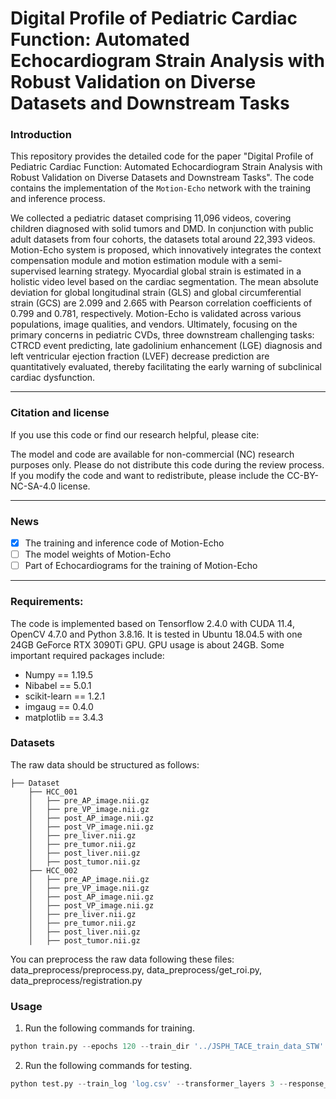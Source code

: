 # Digital Profile of Pediatric Cardiac Function: Automated Echocardiogram Strain Analysis with Robust Validation on Diverse Datasets and Downstream Tasks
### Introduction
This repository provides the detailed code for the paper "Digital Profile of Pediatric Cardiac Function: Automated Echocardiogram Strain Analysis with Robust Validation on Diverse Datasets and Downstream Tasks". The code contains the implementation of the `Motion-Echo` network with the training and inference process.

We collected a pediatric dataset comprising 11,096 videos, covering children diagnosed with solid tumors and DMD. In conjunction with public adult datasets from four cohorts, the datasets total around 22,393 videos. Motion-Echo system is proposed, which   innovatively integrates the context compensation module and motion estimation module with a semi-supervised learning strategy. Myocardial global strain is estimated in a holistic video level based on the cardiac segmentation. The mean absolute deviation for global longitudinal strain (GLS) and global circumferential strain (GCS) are 2.099 and 2.665 with Pearson correlation coefficients of 0.799 and 0.781, respectively. Motion-Echo is validated across various populations, image qualities, and vendors. Ultimately, focusing on the primary concerns in pediatric CVDs, three downstream challenging tasks: CTRCD event predicting, late gadolinium enhancement (LGE) diagnosis and left ventricular ejection fraction (LVEF) decrease prediction are quantitatively evaluated, thereby facilitating the early warning of subclinical cardiac dysfunction. 


-----

### Citation and license
If you use this code or find our research helpful, please cite:

The model and code are available for non-commercial (NC) research purposes only. Please do not distribute this code during the review process. If you modify the code and want to redistribute, please include the CC-BY-NC-SA-4.0 license.

-----

### News
- [x] The training and inference code of Motion-Echo
- [ ] The model weights of Motion-Echo
- [ ] Part of Echocardiograms for the training of Motion-Echo
 
-----

### Requirements:
The code is implemented based on Tensorflow 2.4.0 with CUDA 11.4, OpenCV 4.7.0 and Python 3.8.16. It is tested in Ubuntu 18.04.5 with one 24GB GeForce RTX 3090Ti GPU. GPU usage is about 24GB.
Some important required packages include:

* Numpy == 1.19.5
* Nibabel == 5.0.1
* scikit-learn == 1.2.1
* imgaug == 0.4.0
* matplotlib == 3.4.3

### Datasets

The raw data should be structured as follows:

```
├── Dataset
    ├── HCC_001
    │   ├── pre_AP_image.nii.gz
    │   ├── pre_VP_image.nii.gz
    │   ├── post_AP_image.nii.gz
    │   ├── post_VP_image.nii.gz
    │   ├── pre_liver.nii.gz
    │   ├── pre_tumor.nii.gz
    │   ├── post_liver.nii.gz
    │   ├── post_tumor.nii.gz
    ├── HCC_002
    │   ├── pre_AP_image.nii.gz
    │   ├── pre_VP_image.nii.gz
    │   ├── post_AP_image.nii.gz
    │   ├── post_VP_image.nii.gz
    │   ├── pre_liver.nii.gz
    │   ├── pre_tumor.nii.gz
    │   ├── post_liver.nii.gz
    │   ├── post_tumor.nii.gz   
```
You can preprocess the raw data following these files: data_preprocess/preprocess.py, data_preprocess/get_roi.py, data_preprocess/registration.py

### Usage

1. Run the following commands for training.
```python
python train.py --epochs 120 --train_dir '../JSPH_TACE_train_data_STW' --transformer_layers 3 --response_mode 'concat' --survival_mode 'add'
```
2. Run the following commands for testing.
```python
python test.py --train_log 'log.csv' --transformer_layers 3 --response_mode 'concat' --survival_mode 'add'
```
